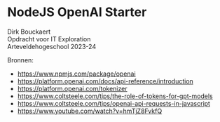 # NodeJS OpenAI Starter
Dirk Bouckaert  
Opdracht voor IT Exploration  
Arteveldehogeschool 2023-24  

Bronnen:
- https://www.npmjs.com/package/openai
- https://platform.openai.com/docs/api-reference/introduction 
- https://platform.openai.com/tokenizer
- https://www.coltsteele.com/tips/the-role-of-tokens-for-gpt-models
- https://www.coltsteele.com/tips/openai-api-requests-in-javascript 
- https://www.youtube.com/watch?v=hmTjZ8FvkfQ

